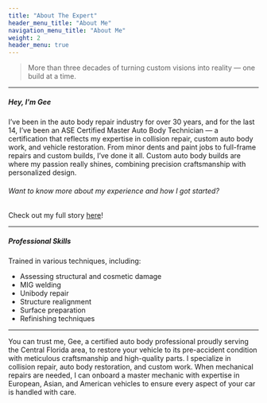 ```yaml
---
title: "About The Expert"
header_menu_title: "About Me"
navigation_menu_title: "About Me"
weight: 2
header_menu: true
---
```



>More than three decades of turning custom visions into reality — one build at a time.

---
##### Hey, I'm Gee
I’ve been in the auto body repair industry for over 30 years, and for the last 14, I’ve been an ASE Certified Master Auto Body Technician — a certification that reflects my expertise in collision repair, custom auto body work, and vehicle restoration. From minor dents and paint jobs to full-frame repairs and custom builds, I’ve done it all. Custom auto body builds are where my passion really shines, combining precision craftsmanship with personalized design.
 

###### Want to know more about my experience and how I got started?
Check out my full story [here](full-bio)!

---

##### Professional Skills
Trained in various techniques, including:
- Assessing structural and cosmetic damage 
- MIG welding
- Unibody repair
- Structure realignment
- Surface preparation
- Refinishing techniques

---

You can trust me, Gee, a certified auto body professional proudly serving the Central Florida area, to restore your vehicle to its pre-accident condition with meticulous craftsmanship and high-quality parts. I specialize in collision repair, auto body restoration, and custom work. When mechanical repairs are needed, I can onboard a master mechanic with expertise in European, Asian, and American vehicles to ensure every aspect of your car is handled with care.
